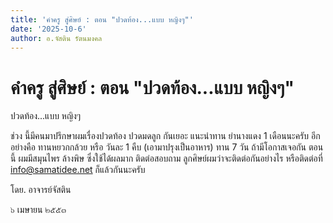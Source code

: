 ```yaml
---
title: 'คำครู สู่ศิษย์ : ตอน "ปวดท้อง...แบบ หญิงๆ"'
date: '2025-10-6'
author: อ.จัสติน รัตนมงคล
---
```


# คำครู สู่ศิษย์ : ตอน "ปวดท้อง...แบบ หญิงๆ"

ปวดท้อง...แบบ หญิงๆ

ช่วง นี้มีคนมาปรึกษาผมเรื่องปวดท้อง ปวดมดลูก กันเยอะ แนะนำทาน ย่านางแดง 1 เดือนนะครับ อีกอย่างคือ ทานหยวกกล้วย หรือ วันละ 1 คืบ (เอามาปรุงเป็นอาหาร) ทาน 7 วัน ถ้ามีโอกาสเจอกัน ตอนนี้ ผมมีสมุนไพร ล้างพิษ ซึ่งใช้ได้ผลมาก ติดต่อสอบถาม ลูกศิษย์ผมว่าจะติดต่อกันอย่างไร หรือติดต่อที่ info@samatidee.net ก็แล้วกันนะครับ

โดย. อาจารย์จัสติน

๖ เมษายน ๒๕๕๓
